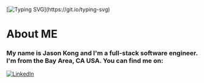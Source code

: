 [![Typing SVG](https://readme-typing-svg.demolab.com?font=Helvetica&size=25&duration=4000&pause=500&color=000000&width=550&lines=Hi!+My+name+is+Jason+Kong%2C+Software+Engineer;Thanks+for+visiting+my+Github!)](https://git.io/typing-svg)

<!--
**jrkong216/jrkong216** is a ✨ _special_ ✨ repository because its `README.md` (this file) appears on your GitHub profile.

Here are some ideas to get you started:

- 🔭 I’m currently working on ...
- 🌱 I’m currently learning ...
- 👯 I’m looking to collaborate on ...
- 🤔 I’m looking for help with ...
- 💬 Ask me about ...
- 📫 How to reach me: ...
- 😄 Pronouns: ...
- ⚡ Fun fact: ...
-->

# About ME
### My name is Jason Kong and I'm a full-stack software engineer. I'm from the Bay Area, CA USA. You can find me on:

[![LinkedIn](https://img.shields.io/badge/linkedin-%230077B5.svg?style=for-the-badge&logo=linkedin&logoColor=white)](https://www.linkedin.com/in/jason-kong-39552922/)

<!-- 
 [![LinkedIn](https://img.shields.io/badge/linkedin-%230077B5.svg?style=for-the-badge&logo=linkedin&logoColor=white) https://www.linkedin.com/in/jason-kong-39552922/)]

![github-icon]: https://skillicons.dev/icons?i=github



![JavaScript](https://img.shields.io/badge/javascript-%23323330.svg?style=for-the-badge&logo=javascript&logoColor=%23F7DF1E)
![React](https://img.shields.io/badge/react-%2320232a.svg?style=for-the-badge&logo=react&logoColor=%2361DAFB)

[![linked in][[github-icon](https://skillicons.dev/icons?i=github)]][[github-url](https://github.com/jameswonlee)]
[![linked in][linkedin-icon]][linkedin-url] -->
